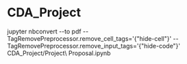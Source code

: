 # CDA_Project
 jupyter nbconvert --to pdf --TagRemovePreprocessor.remove_cell_tags='{"hide-cell"}' --TagRemovePreprocessor.remove_input_tags='{"hide-code"}' CDA_Project/Project\ Proposal.ipynb
